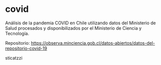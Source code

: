 # covid
Análisis de la pandemia COVID en Chile utilizando datos del Ministerio de Salud procesados y disponibilizados por el Ministerio de Ciencia y Tecnología.

Repositorio:
https://observa.minciencia.gob.cl/datos-abiertos/datos-del-repositorio-covid-19

sticatzzi
